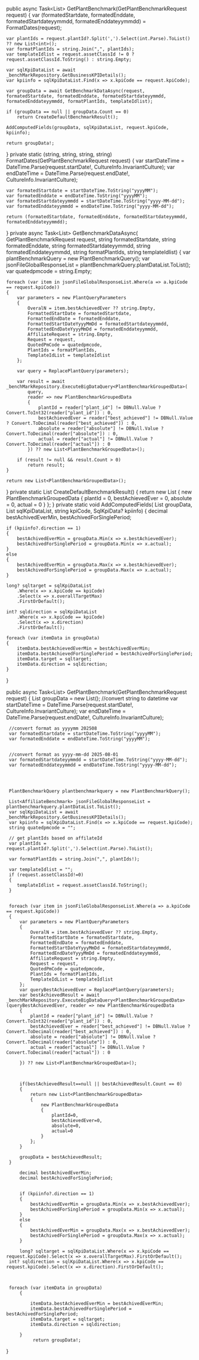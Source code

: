 public async Task<List<PlantBenchmarkGroupedData>> GetPlantBenchmark(GetPlantBenchmarkRequest request)
{
    var (formatedStartdate, formatedEnddate, formatedStartdateyymmdd, formatedEnddateyymmdd) = FormatDates(request);

    var plantIds = request.plantId?.Split(',').Select(int.Parse).ToList() ?? new List<int>();
    var formatPlantIds = string.Join(",", plantIds);
    var templateIdlist = request.assetClassId != 0 ? request.assetClassId.ToString() : string.Empty;

    var sqlKpiDataList = await _benchMarkRepository.GetBusinessKPIDetails();
    var kpiinfo = sqlKpiDataList.Find(x => x.kpiCode == request.kpiCode);

    var groupData = await GetBenchmarkDataAsync(request, formatedStartdate, formatedEnddate, formatedStartdateyymmdd, formatedEnddateyymmdd, formatPlantIds, templateIdlist);

    if (groupData == null || groupData.Count == 0)
        return CreateDefaultBenchmarkResult();

    AddComputedFields(groupData, sqlKpiDataList, request.kpiCode, kpiinfo);

    return groupData!;
}
private static (string, string, string, string) FormatDates(GetPlantBenchmarkRequest request)
{
    var startDateTime = DateTime.Parse(request.startDate!, CultureInfo.InvariantCulture);
    var endDateTime = DateTime.Parse(request.endDate!, CultureInfo.InvariantCulture);

    var formatedStartdate = startDateTime.ToString("yyyyMM");
    var formatedEnddate = endDateTime.ToString("yyyyMM");
    var formatedStartdateyymmdd = startDateTime.ToString("yyyy-MM-dd");
    var formatedEnddateyymmdd = endDateTime.ToString("yyyy-MM-dd");

    return (formatedStartdate, formatedEnddate, formatedStartdateyymmdd, formatedEnddateyymmdd);
}
private async Task<List<PlantBenchmarkGroupedData>> GetBenchmarkDataAsync(
    GetPlantBenchmarkRequest request,
    string formatedStartdate,
    string formatedEnddate,
    string formatedStartdateyymmdd,
    string formatedEnddateyymmdd,
    string formatPlantIds,
    string templateIdlist)
{
    var plantBenchmarkQuery = new PlantBenchmarkQuery();
    var jsonFileGlobalResponseList = plantBenchmarkQuery.plantDataList.ToList();
    var quatedpmcode = string.Empty;

    foreach (var item in jsonFileGlobalResponseList.Where(a => a.kpiCode == request.kpiCode))
    {
        var parameters = new PlantQueryParameters
        {
            OveralN = item.bestAchievedEver ?? string.Empty,
            FormattedStartDate = formatedStartdate,
            FormattedEndDate = formatedEnddate,
            FormattedStartDateYyyyMmDd = formatedStartdateyymmdd,
            FormattedEndDateYyyyMmDd = formatedEnddateyymmdd,
            AffiliateRequest = string.Empty,
            Request = request,
            QuotedPmCode = quatedpmcode,
            PlantIds = formatPlantIds,
            TemplateIdList = templateIdlist
        };

        var query = ReplacePlantQuery(parameters);

        var result = await _benchMarkRepository.ExecuteBigDataQuery<PlantBenchmarkGroupedData>(
            query,
            reader => new PlantBenchmarkGroupedData
            {
                plantId = reader["plant_id"] != DBNull.Value ? Convert.ToInt32(reader["plant_id"]) : 0,
                bestAchievedEver = reader["best_achieved"] != DBNull.Value ? Convert.ToDecimal(reader["best_achieved"]) : 0,
                absolute = reader["absolute"] != DBNull.Value ? Convert.ToDecimal(reader["absolute"]) : 0,
                actual = reader["actual"] != DBNull.Value ? Convert.ToDecimal(reader["actual"]) : 0
            }) ?? new List<PlantBenchmarkGroupedData>();

        if (result != null && result.Count > 0)
            return result;
    }

    return new List<PlantBenchmarkGroupedData>();
}
private static List<PlantBenchmarkGroupedData> CreateDefaultBenchmarkResult()
{
    return new List<PlantBenchmarkGroupedData>
    {
        new PlantBenchmarkGroupedData
        {
            plantId = 0,
            bestAchievedEver = 0,
            absolute = 0,
            actual = 0
        }
    };
}
private static void AddComputedFields(
    List<PlantBenchmarkGroupedData> groupData,
    List<SqlKpiData> sqlKpiDataList,
    string kpiCode,
    SqlKpiData? kpiinfo)
{
    decimal bestAchivedEverMin, bestAchivedForSinglePeriod;

    if (kpiinfo?.direction == 1)
    {
        bestAchivedEverMin = groupData.Min(x => x.bestAchievedEver);
        bestAchivedForSinglePeriod = groupData.Min(x => x.actual);
    }
    else
    {
        bestAchivedEverMin = groupData.Max(x => x.bestAchievedEver);
        bestAchivedForSinglePeriod = groupData.Max(x => x.actual);
    }

    long? sqltarget = sqlKpiDataList
        .Where(x => x.kpiCode == kpiCode)
        .Select(x => x.overallTargetMax)
        .FirstOrDefault();

    int? sqldirection = sqlKpiDataList
        .Where(x => x.kpiCode == kpiCode)
        .Select(x => x.direction)
        .FirstOrDefault();

    foreach (var itemData in groupData)
    {
        itemData.bestAchievedEverMin = bestAchivedEverMin;
        itemData.bestAchievedForSinglePeriod = bestAchivedForSinglePeriod;
        itemData.target = sqltarget;
        itemData.direction = sqldirection;
    }
}


public async Task<List<PlantBenchmarkGroupedData>> GetPlantBenchmark(GetPlantBenchmarkRequest request)
 {
     List<PlantBenchmarkGroupedData> groupData = new List<PlantBenchmarkGroupedData>();
     //convert string to datetime
     var startDateTime = DateTime.Parse(request.startDate!, CultureInfo.InvariantCulture);
     var endDateTime = DateTime.Parse(request.endDate!, CultureInfo.InvariantCulture);


     //convert format as yyyymm 202508
     var formatedStartdate = startDateTime.ToString("yyyyMM");
     var formatedEnddate = endDateTime.ToString("yyyyMM");


     //convert format as yyyy-mm-dd 2025-08-01
     var formatedStartdateyymmdd = startDateTime.ToString("yyyy-MM-dd");
     var formatedEnddateyymmdd = endDateTime.ToString("yyyy-MM-dd");




     PlantBenchmarkQuery plantbenchmarkquery = new PlantBenchmarkQuery();

     List<AffiliateBenchmark> jsonFileGlobalResponseList = plantbenchmarkquery.plantDataList.ToList();
     var sqlKpiDataList = await _benchMarkRepository.GetBusinessKPIDetails();
     var kpiinfo = sqlKpiDataList.Find(x => x.kpiCode == request.kpiCode);
     string quatedpmcode = "";

     // get plantIds based on affilateId
     var plantIds = request.plantId?.Split(',').Select(int.Parse).ToList();
    
     var formatPlantIds = string.Join(",", plantIds!);

     var templateIdlist = "";
     if (request.assetClassId!=0) 
     {
        templateIdlist = request.assetClassId.ToString();
     }


     foreach (var item in jsonFileGlobalResponseList.Where(a => a.kpiCode == request.kpiCode))
     {
         var parameters = new PlantQueryParameters
         {
             OveralN = item.bestAchievedEver ?? string.Empty,
             FormattedStartDate = formatedStartdate,
             FormattedEndDate = formatedEnddate,
             FormattedStartDateYyyyMmDd = formatedStartdateyymmdd,
             FormattedEndDateYyyyMmDd = formatedEnddateyymmdd,
             AffiliateRequest = string.Empty,
             Request = request,
             QuotedPmCode = quatedpmcode,
             PlantIds = formatPlantIds,
             TemplateIdList = templateIdlist
         };
         var queryBestAchievedEver = ReplacePlantQuery(parameters);
         var bestAchievedResult = await _benchMarkRepository.ExecuteBigDataQuery<PlantBenchmarkGroupedData>(queryBestAchievedEver, reader => new PlantBenchmarkGroupedData
         {
             plantId = reader["plant_id"] != DBNull.Value ? Convert.ToInt32(reader["plant_id"]) : 0,
             bestAchievedEver = reader["best_achieved"] != DBNull.Value ? Convert.ToDecimal(reader["best_achieved"]) : 0,
             absolute = reader["absolute"] != DBNull.Value ? Convert.ToDecimal(reader["absolute"]) : 0,
             actual = reader["actual"] != DBNull.Value ? Convert.ToDecimal(reader["actual"]) : 0

         }) ?? new List<PlantBenchmarkGroupedData>();



         if(bestAchievedResult==null || bestAchievedResult.Count == 0)
         {
             return new List<PlantBenchmarkGroupedData>
             {
                 new PlantBenchmarkGroupedData
                 {
                     plantId=0,
                     bestAchievedEver=0,
                     absolute=0,
                     actual=0
                 }
             };
         }

         groupData = bestAchievedResult;
     }

         decimal bestAchivedEverMin;
         decimal bestAchivedForSinglePeriod;


         if (kpiinfo?.direction == 1)
         {
             bestAchivedEverMin = groupData.Min(x => x.bestAchievedEver);
             bestAchivedForSinglePeriod = groupData.Min(x => x.actual);
         }
         else
         {
             bestAchivedEverMin = groupData.Max(x => x.bestAchievedEver);
             bestAchivedForSinglePeriod = groupData.Max(x => x.actual);
         }

         long? sqltarget = sqlKpiDataList.Where(x => x.kpiCode == request.kpiCode).Select(x => x.overallTargetMax).FirstOrDefault();
     int? sqldirection = sqlKpiDataList.Where(x => x.kpiCode == request.kpiCode).Select(x => x.direction).FirstOrDefault();



     foreach (var itemData in groupData)
         {

             itemData.bestAchievedEverMin = bestAchivedEverMin;
             itemData.bestAchievedForSinglePeriod = bestAchivedForSinglePeriod;
             itemData.target = sqltarget;
             itemData.direction = sqldirection;

         }
              return groupData!;


 }
